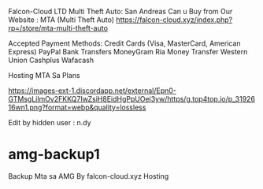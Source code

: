 


Falcon-Cloud LTD 
Multi Theft Auto: San Andreas
Can u Buy from Our Website : MTA (Multi Theft Auto) https://falcon-cloud.xyz/index.php?rp=/store/mta-multi-theft-auto

Accepted Payment Methods:
Credit Cards (Visa, MasterCard, American Express)
PayPal
Bank Transfers
MoneyGram
Ria Money Transfer
Western Union
Cashplus
Wafacash



Hosting MTA Sa Plans 

https://images-ext-1.discordapp.net/external/Epn0-GTMsgLilmOv2FKKQ7IwZsiH8EidHgPpUOej3yw/https/g.top4top.io/p_3192616wn1.png?format=webp&quality=lossless




Edit by hidden 
user : n.dy




# amg-backup1
Backup Mta sa AMG By falcon-cloud.xyz Hosting
